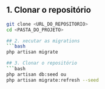 ## 1. Clonar o repositório
```bash
git clone <URL_DO_REPOSITORIO>
cd <PASTA_DO_PROJETO>

## 2. xecutar as migrations
```bash
php artisan migrate

## 3. Clonar o repositório
```bash
php artisan db:seed ou
php artisan migrate:refresh --seed
